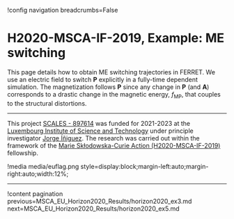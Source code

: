 !config navigation breadcrumbs=False

# H2020-MSCA-IF-2019, Example: ME switching

This page details how to obtain ME switching trajectories in FERRET. We use an electric field to switch $\mathbf{P}$ explicitly in a fully-time dependent simulation. The magnetization follows $\mathbf{P}$ since any change in $\mathbf{P}$ (and $\mathbf{A}$) corresponds to a drastic change in the magnetic energy, $f_\mathrm{MP}$, that couples to the structural distortions.

-------------------------------------------------------------------------------------------------------------------------------------------------------------------------------------------------------

This project [SCALES - 897614](https://cordis.europa.eu/project/id/897614) was funded for 2021-2023 at the [Luxembourg Institute of Science and Technology](https://www.list.lu/) under principle investigator [Jorge Íñiguez](https://sites.google.com/site/jorgeiniguezresearch/). The research was carried out within the framework of the [Marie Skłodowska-Curie Action (H2020-MSCA-IF-2019)](https://ec.europa.eu/info/funding-tenders/opportunities/portal/screen/opportunities/topic-details/msca-if-2020) fellowship.

!media media/euflag.png style=display:block;margin-left:auto;margin-right:auto;width:12%;

-------------------------------------------------------------------------------------------------------------------------------------------------------------------------------------------------------

!content pagination previous=MSCA_EU_Horizon2020_Results/horizon2020_ex3.md next=MSCA_EU_Horizon2020_Results/horizon2020_ex5.md
